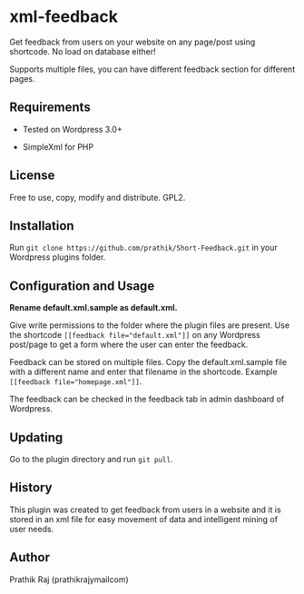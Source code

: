 xml-feedback
==============

Get feedback from users on your website on any page/post using shortcode. No load on database either!

Supports multiple files, you can have different feedback section for different pages.

Requirements
------------

* Tested on Wordpress 3.0+

* SimpleXml for PHP

License
-------

Free to use, copy, modify and distribute. GPL2.

Installation
------------

Run `git clone https://github.com/prathik/Short-Feedback.git` in your Wordpress plugins folder.

Configuration and Usage
-----------------------

**Rename default.xml.sample as default.xml.**

Give write permissions to the folder where the plugin files are present. Use the shortcode `[[feedback file="default.xml"]]` on any Wordpress post/page to get a form where the user can enter the feedback.

Feedback can be stored on multiple files. Copy the default.xml.sample file with a different name and enter that filename in the shortcode. Example `[[feedback file="homepage.xml"]]`.

The feedback can be checked in the feedback tab in admin dashboard of Wordpress.

Updating
--------

Go to the plugin directory and run `git pull`.

History
-------

This plugin was created to get feedback from users in a website and it is stored in an xml file for easy movement of data and intelligent mining of user needs.

Author
------

Prathik Raj (prathikraj<at>ymail<dot>com)

